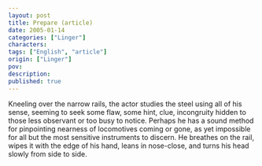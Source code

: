 ```yaml
---
layout: post
title: Prepare (article)
date: 2005-01-14
categories: ["Linger"]
characters: 
tags: ["English", "article"]
origin: ["Linger"]
pov: 
description: 
published: true
---
```


Kneeling over the narrow rails, the actor studies the steel using all of his sense, seeming to seek some flaw, some hint, clue, incongruity hidden to those less observant or too busy to notice. Perhaps he has a sound method for pinpointing nearness of locomotives coming or gone, as yet impossible for all but the most sensitive instruments to discern. He breathes on the rail, wipes it with the edge of his hand, leans in nose-close, and turns his head slowly from side to side.
